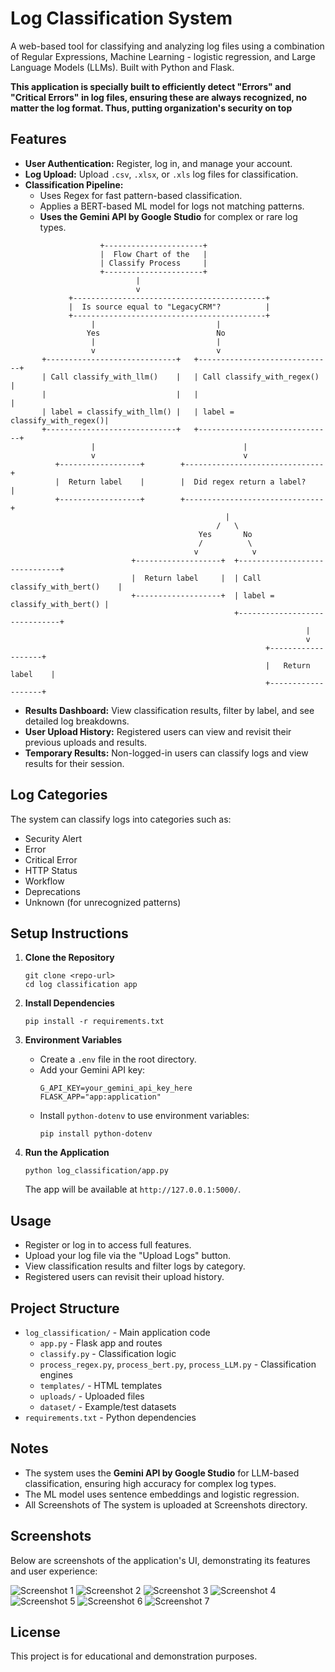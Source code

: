 # Log Classification System

A web-based tool for classifying and analyzing log files using a combination of Regular Expressions, Machine Learning  - logistic regression, and Large Language Models (LLMs). Built with Python and Flask.

**This application is specially built to efficiently detect "Errors" and "Critical Errors" in log files, ensuring these are always recognized, no matter the log format. Thus, putting organization's security on top**

## Features

- **User Authentication:** Register, log in, and manage your account.
- **Log Upload:** Upload `.csv`, `.xlsx`, or `.xls` log files for classification.
- **Classification Pipeline:**
  - Uses Regex for fast pattern-based classification.
  - Applies a BERT-based ML model for logs not matching patterns.
  - **Uses the Gemini API by Google Studio** for complex or rare log types.


```
                    +----------------------+  
                    |  Flow Chart of the   |  
                    | Classify Process     |  
                    +----------------------+  
                            |  
                            v  
             +-------------------------------------------+  
             |  Is source equal to "LegacyCRM"?          |  
             +-------------------------------------------+  
                  |                           |  
                 Yes                          No  
                  |                           |  
                  v                           v  
       +-----------------------------+   +------------------------------+  
       | Call classify_with_llm()    |   | Call classify_with_regex()   |  
       |                             |   |                              |  
       | label = classify_with_llm() |   | label = classify_with_regex()|  
       +-----------------------------+   +------------------------------+  
                  |                                 |  
                  v                                 v  
          +------------------+        +-------------------------------+  
          |  Return label    |        |  Did regex return a label?    |  
          +------------------+        +-------------------------------+  
                                                |  
                                              /   \
                                          Yes       No  
                                          /          \  
                                         v            v  
                           +-------------------+  +------------------------------+  
                           |  Return label     |  | Call classify_with_bert()    |  
                           +-------------------+  | label = classify_with_bert() |  
                                                  +------------------------------+  
                                                                  |  
                                                                  v  
                                                         +-------------------+  
                                                         |   Return label    |  
                                                         +-------------------+  
```

- **Results Dashboard:** View classification results, filter by label, and see detailed log breakdowns.
- **User Upload History:** Registered users can view and revisit their previous uploads and results.
- **Temporary Results:** Non-logged-in users can classify logs and view results for their session.

## Log Categories

The system can classify logs into categories such as:
- Security Alert
- Error
- Critical Error
- HTTP Status
- Workflow
- Deprecations
- Unknown (for unrecognized patterns) 

## Setup Instructions

1. **Clone the Repository**
   ```
   git clone <repo-url>
   cd log classification app
   ```

2. **Install Dependencies**
   ```
   pip install -r requirements.txt
   ```

3. **Environment Variables**
   - Create a `.env` file in the root directory.
   - Add your Gemini API key:
     ```
     G_API_KEY=your_gemini_api_key_here
     FLASK_APP="app:application"
     ```
   - Install `python-dotenv` to use environment variables:
     ```
     pip install python-dotenv
     ```

4. **Run the Application**
   ```
   python log_classification/app.py
   ```
   The app will be available at `http://127.0.0.1:5000/`.

## Usage

- Register or log in to access full features.
- Upload your log file via the "Upload Logs" button.
- View classification results and filter logs by category.
- Registered users can revisit their upload history.

## Project Structure

- `log_classification/` - Main application code
  - `app.py` - Flask app and routes
  - `classify.py` - Classification logic
  - `process_regex.py`, `process_bert.py`, `process_LLM.py` - Classification engines
  - `templates/` - HTML templates
  - `uploads/` - Uploaded files
  - `dataset/` - Example/test datasets
- `requirements.txt` - Python dependencies

## Notes

- The system uses the **Gemini API by Google Studio** for LLM-based classification, ensuring high accuracy for complex log types.
- The ML model uses sentence embeddings and logistic regression.
- All Screenshots of The system is uploaded at Screenshots directory.

## Screenshots

Below are screenshots of the application's UI, demonstrating its features and user experience:

![Screenshot 1](Screenshots/image1.png)
![Screenshot 2](Screenshots/image2.png)
![Screenshot 3](Screenshots/image3.png)
![Screenshot 4](Screenshots/image4.png)
![Screenshot 5](Screenshots/image5.png)
![Screenshot 6](Screenshots/imaget6.png)
![Screenshot 7](Screenshots/image7.png)


## License

This project is for educational and demonstration purposes.
